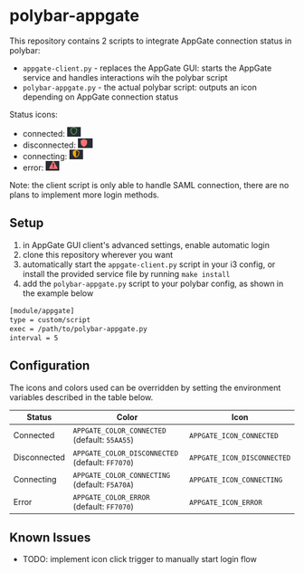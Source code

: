 # polybar-appgate

This repository contains 2 scripts to integrate AppGate connection status in polybar:

* `appgate-client.py` - replaces the AppGate GUI: starts the AppGate service and handles interactions wih the polybar script
* `polybar-appgate.py` - the actual polybar script: outputs an icon depending on AppGate connection status

Status icons:

* connected: ![connected](images/icon-connected.png)
* disconnected: ![disconnected](images/icon-disconnected.png)
* connecting: ![disconnected](images/icon-connecting.png)
* error: ![error](images/icon-error.png)

Note: the client script is only able to handle SAML connection, there are no plans to implement more login methods.

## Setup

1. in AppGate GUI client's advanced settings, enable automatic login
1. clone this repository wherever you want
1. automatically start the `appgate-client.py` script in your i3 config, or install the provided service file by running
  `make install`
1. add the `polybar-appgate.py` script to your polybar config, as shown in the example below

```text
[module/appgate]
type = custom/script
exec = /path/to/polybar-appgate.py
interval = 5
```

## Configuration

The icons and colors used can be overridden by setting the environment variables described in the table below.

| Status       | Color                                            | Icon                        |
|--------------|--------------------------------------------------|-----------------------------|
| Connected    | `APPGATE_COLOR_CONNECTED` (default: `55AA55`)    | `APPGATE_ICON_CONNECTED`    |
| Disconnected | `APPGATE_COLOR_DISCONNECTED` (default: `FF7070`) | `APPGATE_ICON_DISCONNECTED` |
| Connecting   | `APPGATE_COLOR_CONNECTING` (default: `F5A70A`)   | `APPGATE_ICON_CONNECTING`   |
| Error        | `APPGATE_COLOR_ERROR` (default: `FF7070`)        | `APPGATE_ICON_ERROR`        |

## Known Issues

* TODO: implement icon click trigger to manually start login flow
